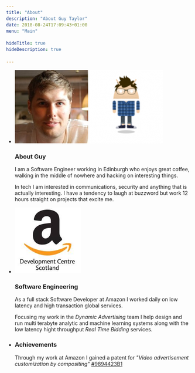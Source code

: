 ```yaml
---
title: "About"
description: "About Guy Taylor"
date: 2018-08-24T17:09:43+01:00
menu: "Main"

hideTitle: true
hideDescription: true

---
```


<ul class="list-unstyled mt-3">
    <li class="media">
        <div id="head-shot-container" class="media-token-img">
            <img class="rounded-circle" src="head-shot.jpg" alt="Head shot of Guy" id="head-shot">
            <img class="rounded-circle" src="head-shot-hover.png" alt="Cartoon image of Guy" id="head-shot-hover">
        </div>
        <div class="media-body">
            <h3>About Guy</h3>
            <p class="lead">I am a Software Engineer working in Edinburgh who enjoys great coffee, walking in the middle of nowhere and hacking on interesting things.</p>
            <p>In tech I am interested in communications, security and anything that is actually interesting. I have a tendency to laugh at buzzword but work 12 hours straight on projects that excite me.</p>
        </div>
    </li>
    <li class="media">
        <img class="rounded-circle media-token-img" src="1016695_692193627473392_1354454202_n.jpg" alt="Amazon logo">
        <div class="media-body">
            <h3>Software Engineering</h3>
            <p class="lead">As a full stack Software Developer at Amazon I worked daily on low latency and high transaction global services.</p>
            <p>Focusing my work in the <i>Dynamic Advertising</i> team I help design and run multi terabyte analytic and machine learning systems along with the low latency hight throughput <i>Real Time Bidding</i> services.</p>
        </div>
    </li>
    <li class="media">
        <div class="rounded-circle media-token-img">
            <span class="fas fa-trophy fa-fw"></span>
        </div>
        <div class="media-body">
            <h3>Achievements</h3>
            <p>Through my work at Amazon I gained a patent for <i>"Video advertisement customization by compositing"</i> <a href="https://patents.google.com/patent/US9894423B1/en">#9894423B1</a></p>
        </div>
    </li>
</ul>
